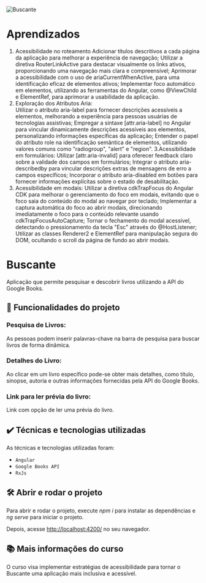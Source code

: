 ![Buscante](thumbnail.png)

# Aprendizados
1. Acessibilidade no roteamento
Adicionar títulos descritivos a cada página da aplicação para melhorar a experiência de navegação;
Utilizar a diretiva RouterLinkActive para destacar visualmente os links ativos, proporcionando uma navegação mais clara e compreensível;
Aprimorar a acessibilidade com o uso de ariaCurrentWhenActive, para uma identificação eficaz de elementos ativos;
Implementar foco automático em elementos, utilizando as ferramentas do Angular, como @ViewChild e ElementRef, para aprimorar a usabilidade da aplicação.
2. Exploração dos Atributos Aria:  
Utilizar o atributo aria-label para fornecer descrições acessíveis a elementos, melhorando a experiência para pessoas usuárias de tecnologias assistivas;
Empregar a sintaxe [attr.aria-label] no Angular para vincular dinamicamente descrições acessíveis aos elementos, personalizando informações específicas da aplicação;
Entender o papel do atributo role na identificação semântica de elementos, utilizando valores comuns como "radiogroup", "alert" e "region".
3.Acessibilidade em formulários: Utilizar [attr.aria-invalid] para oferecer feedback claro sobre a validade dos campos em formulários;
Integrar o atributo aria-describedby para vincular descrições extras de mensagens de erro a campos específicos;
Incorporar o atributo aria-disabled em botões para fornecer informações explícitas sobre o estado de desabilitação.
4. Acessibilidade em modais: Utilizar a diretiva cdkTrapFocus do Angular CDK para melhorar o gerenciamento do foco em modais, evitando que o foco saia do conteúdo do modal ao navegar por teclado;
Implementar a captura automática do foco ao abrir modais, direcionando imediatamente o foco para o conteúdo relevante usando cdkTrapFocusAutoCapture;
Tornar o fechamento do modal acessível, detectando o pressionamento da tecla "Esc" através do @HostListener;
Utilizar as classes Renderer2 e ElementRef para manipulação segura do DOM, ocultando o scroll da página de fundo ao abrir modais.


# Buscante

Aplicação que permite pesquisar e descobrir livros utilizando a API do Google Books. 

## 🔨 Funcionalidades do projeto

### Pesquisa de Livros:

As pessoas podem inserir palavras-chave na barra de pesquisa para buscar livros de forma dinâmica.

### Detalhes do Livro:

Ao clicar em um livro específico pode-se obter mais detalhes, como título, sinopse, autoria e outras informações fornecidas pela API do Google Books.

### Link para ler prévia do livro:

Link com opção de ler uma prévia do livro.

## ✔️ Técnicas e tecnologias utilizadas

As técnicas e tecnologias utilizadas foram:

- `Angular`
- `Google Books API`
- `RxJs`


## 🛠️ Abrir e rodar o projeto

Para abrir e rodar o projeto, execute *npm i* para instalar as dependências e *ng serve* para iniciar o projeto.

Depois, acesse [http://localhost:4200/](url) no seu navegador. 

## 📚 Mais informações do curso

O curso visa implementar estratégias de acessibilidade para tornar o Buscante uma aplicação mais inclusiva e acessível.

